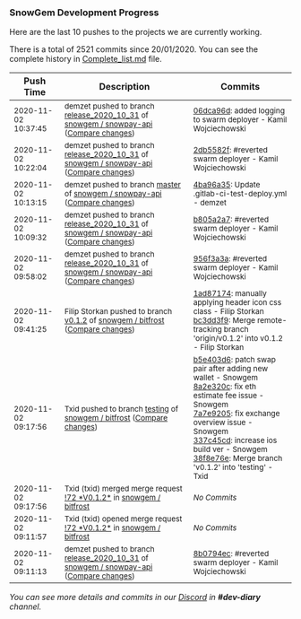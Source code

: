 
### SnowGem Development Progress

Here are the last 10 pushes to the projects we are currently working.

There is a total of 2521 commits since 20/01/2020. You can see the complete history in
 [Complete_list.md](Complete_list.md) file.

| Push Time | Description | Commits |
| --- | --- | --- |
| <sub>2020-11-02 10:37:45</sub> | <sub>demzet pushed to branch [release\_2020\_10\_31](https://gitlab.com/snowgem/snowpay-api/commits/release_2020_10_31) of [snowgem / snowpay\-api](https://gitlab.com/snowgem/snowpay-api) ([Compare changes](https://gitlab.com/snowgem/snowpay-api/compare/2db5582f71a052d5074a9e80090a93fef76e6dd6...06dca96db23bd3c4bb8d4bfc1bbc2332008cc819))</sub> | <sub>[06dca96d](https://gitlab.com/snowgem/snowpay-api/-/commit/06dca96db23bd3c4bb8d4bfc1bbc2332008cc819): added logging to swarm deployer - Kamil Wojciechowski</sub> |
| <sub>2020-11-02 10:22:04</sub> | <sub>demzet pushed to branch [release\_2020\_10\_31](https://gitlab.com/snowgem/snowpay-api/commits/release_2020_10_31) of [snowgem / snowpay\-api](https://gitlab.com/snowgem/snowpay-api) ([Compare changes](https://gitlab.com/snowgem/snowpay-api/compare/b805a2a790f8d1ff4db36cebcad478a151ab84ac...2db5582f71a052d5074a9e80090a93fef76e6dd6))</sub> | <sub>[2db5582f](https://gitlab.com/snowgem/snowpay-api/-/commit/2db5582f71a052d5074a9e80090a93fef76e6dd6): #reverted swarm deployer - Kamil Wojciechowski</sub> |
| <sub>2020-11-02 10:13:15</sub> | <sub>demzet pushed to branch [master](https://gitlab.com/snowgem/snowpay-api/commits/master) of [snowgem / snowpay\-api](https://gitlab.com/snowgem/snowpay-api) ([Compare changes](https://gitlab.com/snowgem/snowpay-api/compare/464898f7bc6489c051de55bf1640a8e5c91edc80...4ba96a35ddce465ddf50693eacbce77f045fa09b))</sub> | <sub>[4ba96a35](https://gitlab.com/snowgem/snowpay-api/-/commit/4ba96a35ddce465ddf50693eacbce77f045fa09b): Update .gitlab-ci-test-deploy.yml - demzet</sub> |
| <sub>2020-11-02 10:09:32</sub> | <sub>demzet pushed to branch [release\_2020\_10\_31](https://gitlab.com/snowgem/snowpay-api/commits/release_2020_10_31) of [snowgem / snowpay\-api](https://gitlab.com/snowgem/snowpay-api) ([Compare changes](https://gitlab.com/snowgem/snowpay-api/compare/956f3a3a97cef0c92aa09ecadd1d650874454985...b805a2a790f8d1ff4db36cebcad478a151ab84ac))</sub> | <sub>[b805a2a7](https://gitlab.com/snowgem/snowpay-api/-/commit/b805a2a790f8d1ff4db36cebcad478a151ab84ac): #reverted swarm deployer - Kamil Wojciechowski</sub> |
| <sub>2020-11-02 09:58:02</sub> | <sub>demzet pushed to branch [release\_2020\_10\_31](https://gitlab.com/snowgem/snowpay-api/commits/release_2020_10_31) of [snowgem / snowpay\-api](https://gitlab.com/snowgem/snowpay-api) ([Compare changes](https://gitlab.com/snowgem/snowpay-api/compare/8b0794ec21ae61c67f75ba45ebd34ff64221fbdc...956f3a3a97cef0c92aa09ecadd1d650874454985))</sub> | <sub>[956f3a3a](https://gitlab.com/snowgem/snowpay-api/-/commit/956f3a3a97cef0c92aa09ecadd1d650874454985): #reverted swarm deployer - Kamil Wojciechowski</sub> |
| <sub>2020-11-02 09:41:25</sub> | <sub>Filip Storkan pushed to branch [v0\.1\.2](https://gitlab.com/snowgem/bitfrost/commits/v0.1.2) of [snowgem / bitfrost](https://gitlab.com/snowgem/bitfrost) ([Compare changes](https://gitlab.com/snowgem/bitfrost/compare/337c45cd811ef8b54be63b81764ec1e39ea8c4e5...bc3dd3f9cc5667c0592300afbfdb7f0daaa64107))</sub> | <sub>[1ad87174](https://gitlab.com/snowgem/bitfrost/-/commit/1ad871740dff7096a43f3f3cd1d49d2ac4b61fec): manually applying header icon css class - Filip Storkan<br>[bc3dd3f9](https://gitlab.com/snowgem/bitfrost/-/commit/bc3dd3f9cc5667c0592300afbfdb7f0daaa64107): Merge remote-tracking branch 'origin/v0.1.2' into v0.1.2 - Filip Storkan</sub> |
| <sub>2020-11-02 09:17:56</sub> | <sub>Txid pushed to branch [testing](https://gitlab.com/snowgem/bitfrost/commits/testing) of [snowgem / bitfrost](https://gitlab.com/snowgem/bitfrost) ([Compare changes](https://gitlab.com/snowgem/bitfrost/compare/c350dd68732901caa38cc8b28158a945b60b86ff...38f8e76e1c3cdc013cf5c26e7e440a9796ab0e20))</sub> | <sub>[b5e403d6](https://gitlab.com/snowgem/bitfrost/-/commit/b5e403d66d0987fa5b92a98254b5f50bf5085b14): patch swap pair after adding new wallet - Snowgem<br>[8a2e320c](https://gitlab.com/snowgem/bitfrost/-/commit/8a2e320caef43afc8a8d5c30e8dbce047554430a): fix eth estimate fee issue - Snowgem<br>[7a7e9205](https://gitlab.com/snowgem/bitfrost/-/commit/7a7e9205c20f0606170ab4798049f97802b3d816): fix exchange overview issue - Snowgem<br>[337c45cd](https://gitlab.com/snowgem/bitfrost/-/commit/337c45cd811ef8b54be63b81764ec1e39ea8c4e5): increase ios build ver - Snowgem<br>[38f8e76e](https://gitlab.com/snowgem/bitfrost/-/commit/38f8e76e1c3cdc013cf5c26e7e440a9796ab0e20): Merge branch 'v0.1.2' into 'testing' - Txid</sub> |
| <sub>2020-11-02 09:17:56</sub> | <sub>Txid (txid) merged merge request [\!72 \*V0\.1\.2\*](https://gitlab.com/snowgem/bitfrost/-/merge_requests/72) in [snowgem / bitfrost](https://gitlab.com/snowgem/bitfrost)</sub> | <sub>_No Commits_</sub> |
| <sub>2020-11-02 09:11:57</sub> | <sub>Txid (txid) opened merge request [\!72 \*V0\.1\.2\*](https://gitlab.com/snowgem/bitfrost/-/merge_requests/72) in [snowgem / bitfrost](https://gitlab.com/snowgem/bitfrost)</sub> | <sub>_No Commits_</sub> |
| <sub>2020-11-02 09:11:13</sub> | <sub>demzet pushed to branch [release\_2020\_10\_31](https://gitlab.com/snowgem/snowpay-api/commits/release_2020_10_31) of [snowgem / snowpay\-api](https://gitlab.com/snowgem/snowpay-api) ([Compare changes](https://gitlab.com/snowgem/snowpay-api/compare/cca207af1725a484802bdcd4e71ee5f5f12f5ae7...8b0794ec21ae61c67f75ba45ebd34ff64221fbdc))</sub> | <sub>[8b0794ec](https://gitlab.com/snowgem/snowpay-api/-/commit/8b0794ec21ae61c67f75ba45ebd34ff64221fbdc): #reverted swarm deployer - Kamil Wojciechowski</sub> |

_You can see more details and commits in our [Discord](https://discord.gg/zumGnbg) in **#dev-diary** channel._
